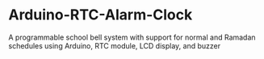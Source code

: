 # Arduino-RTC-Alarm-Clock
A programmable school bell system with support for normal and Ramadan schedules using Arduino, RTC module, LCD display, and buzzer
